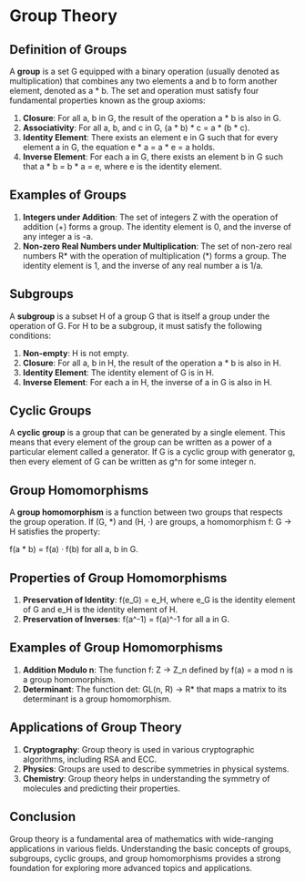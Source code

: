 # Group Theory

## Definition of Groups

A **group** is a set G equipped with a binary operation (usually denoted as multiplication) that combines any two elements a and b to form another element, denoted as a * b. The set and operation must satisfy four fundamental properties known as the group axioms:

1. **Closure**: For all a, b in G, the result of the operation a * b is also in G.
2. **Associativity**: For all a, b, and c in G, (a * b) * c = a * (b * c).
3. **Identity Element**: There exists an element e in G such that for every element a in G, the equation e * a = a * e = a holds.
4. **Inverse Element**: For each a in G, there exists an element b in G such that a * b = b * a = e, where e is the identity element.

## Examples of Groups

1. **Integers under Addition**: The set of integers Z with the operation of addition (+) forms a group. The identity element is 0, and the inverse of any integer a is -a.
2. **Non-zero Real Numbers under Multiplication**: The set of non-zero real numbers R* with the operation of multiplication (*) forms a group. The identity element is 1, and the inverse of any real number a is 1/a.

## Subgroups

A **subgroup** is a subset H of a group G that is itself a group under the operation of G. For H to be a subgroup, it must satisfy the following conditions:

1. **Non-empty**: H is not empty.
2. **Closure**: For all a, b in H, the result of the operation a * b is also in H.
3. **Identity Element**: The identity element of G is in H.
4. **Inverse Element**: For each a in H, the inverse of a in G is also in H.

## Cyclic Groups

A **cyclic group** is a group that can be generated by a single element. This means that every element of the group can be written as a power of a particular element called a generator. If G is a cyclic group with generator g, then every element of G can be written as g^n for some integer n.

## Group Homomorphisms

A **group homomorphism** is a function between two groups that respects the group operation. If (G, *) and (H, ·) are groups, a homomorphism f: G -> H satisfies the property:

f(a * b) = f(a) · f(b) for all a, b in G.

## Properties of Group Homomorphisms

1. **Preservation of Identity**: f(e_G) = e_H, where e_G is the identity element of G and e_H is the identity element of H.
2. **Preservation of Inverses**: f(a^-1) = f(a)^-1 for all a in G.

## Examples of Group Homomorphisms

1. **Addition Modulo n**: The function f: Z -> Z_n defined by f(a) = a mod n is a group homomorphism.
2. **Determinant**: The function det: GL(n, R) -> R* that maps a matrix to its determinant is a group homomorphism.

## Applications of Group Theory

1. **Cryptography**: Group theory is used in various cryptographic algorithms, including RSA and ECC.
2. **Physics**: Groups are used to describe symmetries in physical systems.
3. **Chemistry**: Group theory helps in understanding the symmetry of molecules and predicting their properties.

## Conclusion

Group theory is a fundamental area of mathematics with wide-ranging applications in various fields. Understanding the basic concepts of groups, subgroups, cyclic groups, and group homomorphisms provides a strong foundation for exploring more advanced topics and applications.
